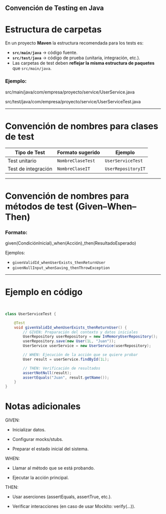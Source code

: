 ##  Convención de Testing en Java

# Estructura de carpetas
En un proyecto **Maven** la estructura recomendada para los tests es:


- **`src/main/java`** → código fuente.
- **`src/test/java`** → código de prueba (unitaria, integración, etc.).
- Las carpetas de test deben **reflejar la misma estructura de paquetes** que `src/main/java`.

### Ejemplo:

src/main/java/com/empresa/proyecto/service/UserService.java

src/test/java/com/empresa/proyecto/service/UserServiceTest.java


---

# Convención de nombres para clases de test

| Tipo de Test                | Formato sugerido              | Ejemplo                                   |
|-----------------------------|--------------------------------|-------------------------------------------|
| Test unitario               | `NombreClaseTest`              | `UserServiceTest`                         |
| Test de integración         | `NombreClaseIT`                | `UserRepositoryIT`                        |

---

# Convención de nombres para métodos de test (Given–When–Then)

### Formato:

given(CondiciónInicial)_when(Acción)_then(ResultadoEsperado)

Ejemplos:
- `givenValidId_whenUserExists_thenReturnUser`
- `givenNullInput_whenSaving_thenThrowException`



---

# Ejemplo en código

```java


class UserServiceTest {

    @Test
    void givenValidId_whenUserExists_thenReturnUser() {
        // GIVEN: Preparación del contexto y datos iniciales
        UserRepository userRepository = new InMemoryUserRepository();
        userRepository.save(new User(1L, "Juan"));
        UserService userService = new UserService(userRepository);

        // WHEN: Ejecución de la acción que se quiere probar
        User result = userService.findById(1L);

        // THEN: Verificación de resultados
        assertNotNull(result);
        assertEquals("Juan", result.getName());
    }
}

```

# Notas adicionales
GIVEN:

- Inicializar datos.

- Configurar mocks/stubs.

- Preparar el estado inicial del sistema.

WHEN:

- Llamar al método que se está probando.

- Ejecutar la acción principal.

THEN:

- Usar aserciones (assertEquals, assertTrue, etc.).

- Verificar interacciones (en caso de usar Mockito: verify(...)).